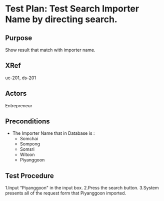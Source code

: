 Test Plan: Test Search Importer Name by directing search.
=========================================================

## Purpose

Show result that match with importer name.

## XRef

uc-201, ds-201

## Actors

Entrepreneur

## Preconditions

* The  Importer Name that in Database is :
    + Somchai
    + Sompong
    + Somsri
    + Witoon
    + Piyanggoon

## Test Procedure

1.Input “Piyanggoon" in the input box.
2.Press the search button.
3.System presents all of the request form that Piyanggoon imported.
